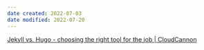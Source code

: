 ```yaml
---
date created: 2022-07-03
date modified: 2022-07-20
---
```


[Jekyll vs. Hugo - choosing the right tool for the job | CloudCannon](https://cloudcannon.com/blog/jekyll-vs-hugo-choosing-the-right-tool-for-the-job/)
